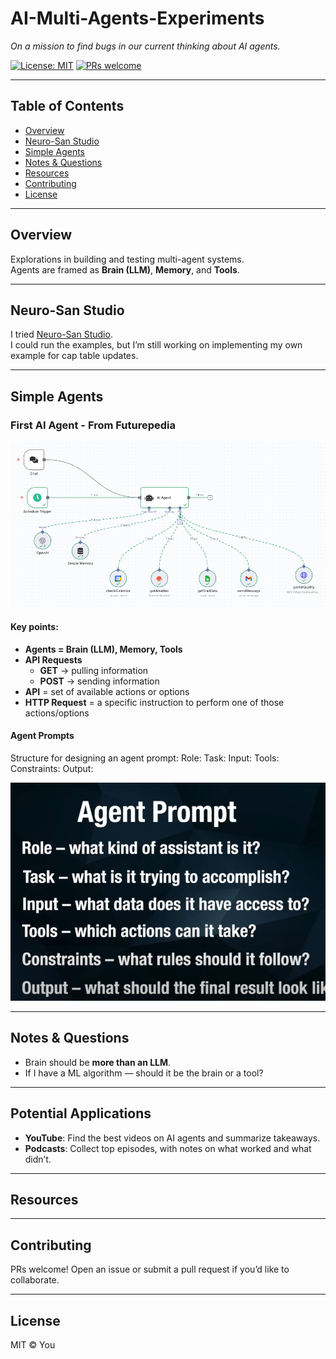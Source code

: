 # AI-Multi-Agents-Experiments
_On a mission to find bugs in our current thinking about AI agents._

[![License: MIT](https://img.shields.io/badge/License-MIT-green.svg)](#license)
[![PRs welcome](https://img.shields.io/badge/PRs-welcome-brightgreen.svg)](#contributing)

---

## Table of Contents
- [Overview](#overview)
- [Neuro-San Studio](#neuro-san-studio)
- [Simple Agents](#simple-agents)
- [Notes & Questions](#notes--questions)
- [Resources](#resources)
- [Contributing](#contributing)
- [License](#license)

---

## Overview
Explorations in building and testing multi-agent systems.  
Agents are framed as **Brain (LLM)**, **Memory**, and **Tools**.  

---

## Neuro-San Studio
I tried [Neuro-San Studio](https://github.com/cognizant-ai-lab/neuro-san-studio?tab=readme-ov-file).  
I could run the examples, but I’m still working on implementing my own example for cap table updates.  

---

## Simple Agents

### First AI Agent - From Futurepedia
<!--
[![Watch the video](https://img.youtube.com/vi/EH5jx5qPabU/hqdefault.jpg)](https://www.youtube.com/watch?v=EH5jx5qPabU)
-->


[![Demo Video](assets/Simple-first-AIAssistant-Hike.png)](https://www.youtube.com/watch?v=EH5jx5qPabU)



#### Key points:  
- **Agents = Brain (LLM), Memory, Tools**  
- **API Requests**  
  - **GET** → pulling information  
  - **POST** → sending information  
- **API** = set of available actions or options  
- **HTTP Request** = a specific instruction to perform one of those actions/options  


#### Agent Prompts
Structure for designing an agent prompt:
Role:
Task:
Input:
Tools:
Constraints:
Output:


<img src="assets/AgentPrompt.png" alt="Agent prompt template" width="640">

---

## Notes & Questions
- Brain should be **more than an LLM**.  
- If I have a ML algorithm — should it be the brain or a tool?  

---

## Potential Applications
- **YouTube**: Find the best videos on AI agents and summarize takeaways.  
- **Podcasts**: Collect top episodes, with notes on what worked and what didn’t.  

---

## Resources

---

## Contributing
PRs welcome! Open an issue or submit a pull request if you’d like to collaborate.  

---

## License
MIT © You

